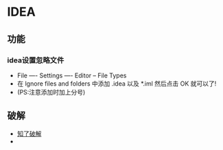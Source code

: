 # IDEA
## 功能 
### idea设置忽略文件
- File —- Settings —- Editor – File Types
- 在 lgnore files and folders 中添加 .idea 以及 *.iml 然后点击 OK 就可以了!
- (PS:注意添加时加上分号)
## 破解
- [知了破解](https://zhile.io/2018/08/17/jetbrains-license-server-crack.html)
- 